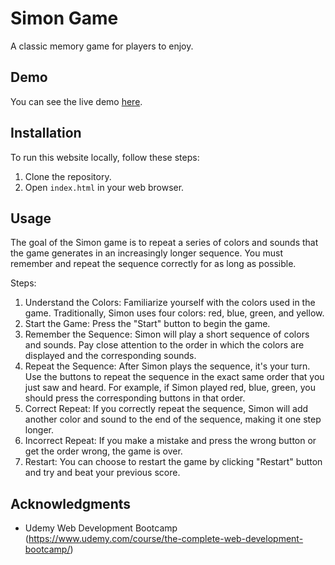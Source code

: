# Simon Game

A classic memory game for players to enjoy. 

## Demo

You can see the live demo [here](https://chiarasarmiento.github.io/simon-game/).

## Installation

To run this website locally, follow these steps:

1. Clone the repository.
2. Open `index.html` in your web browser.

## Usage

The goal of the Simon game is to repeat a series of colors and sounds that the game generates in an increasingly longer sequence. You must remember and repeat the sequence correctly for as long as possible.

Steps:
1. Understand the Colors: Familiarize yourself with the colors used in the game. Traditionally, Simon uses four colors: red, blue, green, and yellow. 
2. Start the Game: Press the "Start" button to begin the game.
3. Remember the Sequence: Simon will play a short sequence of colors and sounds. Pay close attention to the order in which the colors are displayed and the corresponding sounds. 
4. Repeat the Sequence: After Simon plays the sequence, it's your turn. Use the buttons to repeat the sequence in the exact same order that you just saw and heard. For example, if Simon played red, blue, green, you should press the corresponding buttons in that order.
5. Correct Repeat: If you correctly repeat the sequence, Simon will add another color and sound to the end of the sequence, making it one step longer.
6. Incorrect Repeat: If you make a mistake and press the wrong button or get the order wrong, the game is over.
7. Restart: You can choose to restart the game by clicking "Restart" button and try and beat your previous score.

## Acknowledgments

- Udemy Web Development Bootcamp (https://www.udemy.com/course/the-complete-web-development-bootcamp/)
